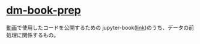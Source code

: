 ﻿# [dm-book-prep](https://k-datamining.github.io/dm-book-prep/intro.html)

[動画](https://www.youtube.com/channel/UCFy3VBvZBeE9bN0F2sxF8rg)で使用したコードを公開するための jupyter-book([link](https://k-datamining.github.io/dm-book/intro.html))のうち、データの前処理に関係するもの。
